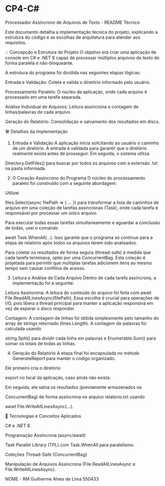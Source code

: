 # CP4-C#

Processador Assíncrono de Arquivos de Texto - README Técnico

Este documento detalha a implementação técnica do projeto, explicando a estrutura do código e as escolhas de arquitetura para atender aos requisitos.

💡 Concepção e Estrutura do Projeto
O objetivo era criar uma aplicação de console em C# e .NET 8 capaz de processar múltiplos arquivos de texto de forma paralela e não-bloqueante.



A estrutura do programa foi dividida nas seguintes etapas lógicas:


Entrada e Validação: Coleta e valida o diretório informado pelo usuário.


Processamento Paralelo: O núcleo da aplicação, onde cada arquivo é processado em uma tarefa separada.


Análise Individual de Arquivos: Leitura assíncrona e contagem de linhas/palavras de cada arquivo.


Geração do Relatório: Consolidação e salvamento dos resultados em disco.

🛠️ Detalhes da Implementação
1. Entrada e Validação
A aplicação inicia solicitando ao usuário o caminho de um diretório. A entrada é validada para garantir que o diretório realmente exista antes de prosseguir. Em seguida, o sistema utiliza 

Directory.GetFiles() para buscar por todos os arquivos com a extensão .txt na pasta informada.

2. O Coração Assíncrono do Programa
O núcleo do processamento paralelo foi construído com a seguinte abordagem:

Utilizei 

files.Select(async filePath => { ... }) para transformar a lista de caminhos de arquivo em uma coleção de tarefas assíncronas (Task), onde cada tarefa é responsável por processar um único arquivo.

Para executar todas essas tarefas simultaneamente e aguardar a conclusão de todas, usei o comando 

await Task.WhenAll(...). Isso garante que o programa só continue para a etapa de relatório após todos os arquivos terem sido analisados.

Para coletar os resultados de forma segura (thread-safe) à medida que cada tarefa terminava, optei por uma ConcurrentBag<string>. Esta coleção é projetada para permitir que múltiplas tarefas adicionem itens ao mesmo tempo sem causar conflitos de acesso.

3. Leitura e Análise de Cada Arquivo
Dentro de cada tarefa assíncrona, a implementação foi a seguinte:


Leitura Assíncrona: A leitura do conteúdo do arquivo foi feita com await File.ReadAllLinesAsync(filePath). Essa escolha é crucial para operações de I/O, pois libera a thread principal para manter a aplicação responsiva em vez de esperar o disco responder.


Contagem: A contagem de linhas foi obtida simplesmente pelo tamanho do array de strings retornado (lines.Length). A contagem de palavras foi calculada usando 

string.Split() para dividir cada linha em palavras e Enumerable.Sum() para somar os totais de todas as linhas.

4. Geração do Relatório
A etapa final foi encapsulada no método GenerateReport para manter o código organizado.

Ele primeiro cria o diretório 

export no local da aplicação, caso ainda não exista.

Em seguida, ele salva os resultados (previamente armazenados na 

ConcurrentBag) de forma assíncrona no arquivo relatorio.txt  usando 

await File.WriteAllLinesAsync(...).

🚀 Tecnologias e Conceitos Aplicados

C# e .NET 8 


Programação Assíncrona (async/await) 

Task Parallel Library (TPL) com Task.WhenAll para paralelismo.

Coleções Thread-Safe (ConcurrentBag)


Manipulação de Arquivos Assíncrona (File.ReadAllLinesAsync e File.WriteAllLinesAsync).

NOME - RM
Guilherme Alves de Lima 550433
